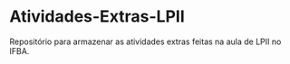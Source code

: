 # Atividades-Extras-LPII
Repositório para armazenar as atividades extras feitas na aula de LPII no IFBA. 
